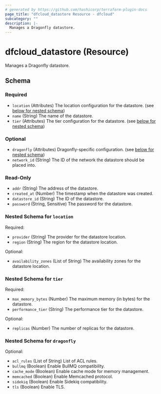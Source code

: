 ```yaml
---
# generated by https://github.com/hashicorp/terraform-plugin-docs
page_title: "dfcloud_datastore Resource - dfcloud"
subcategory: ""
description: |-
  Manages a Dragonfly datastore.
---
```


# dfcloud_datastore (Resource)

Manages a Dragonfly datastore.



<!-- schema generated by tfplugindocs -->
## Schema

### Required

- `location` (Attributes) The location configuration for the datastore. (see [below for nested schema](#nestedatt--location))
- `name` (String) The name of the datastore.
- `tier` (Attributes) The tier configuration for the datastore. (see [below for nested schema](#nestedatt--tier))

### Optional

- `dragonfly` (Attributes) Dragonfly-specific configuration. (see [below for nested schema](#nestedatt--dragonfly))
- `network_id` (String) The ID of the network the datastore should be placed into.

### Read-Only

- `addr` (String) The address of the datastore.
- `created_at` (Number) The timestamp when the datastore was created.
- `datastore_id` (String) The ID of the datastore.
- `password` (String, Sensitive) The password for the datastore.

<a id="nestedatt--location"></a>
### Nested Schema for `location`

Required:

- `provider` (String) The provider for the datastore location.
- `region` (String) The region for the datastore location.

Optional:

- `availability_zones` (List of String) The availability zones for the datastore location.


<a id="nestedatt--tier"></a>
### Nested Schema for `tier`

Required:

- `max_memory_bytes` (Number) The maximum memory (in bytes) for the datastore.
- `performance_tier` (String) The performance tier for the datastore.

Optional:

- `replicas` (Number) The number of replicas for the datastore.


<a id="nestedatt--dragonfly"></a>
### Nested Schema for `dragonfly`

Optional:

- `acl_rules` (List of String) List of ACL rules.
- `bullmq` (Boolean) Enable BullMQ compatibility.
- `cache_mode` (Boolean) Enable cache mode for memory management.
- `memcached` (Boolean) Enable Memcached protocol.
- `sidekiq` (Boolean) Enable Sidekiq compatibility.
- `tls` (Boolean) Enable TLS.
